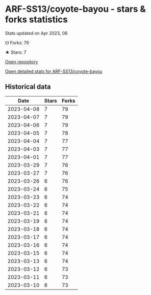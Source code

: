 # ARF-SS13/coyote-bayou - stars & forks statistics

Stats updated on Apr 2023, 08

☋ Forks: 79

★ Stars: 7

[Open repository](https://github.com/ARF-SS13/coyote-bayou)

[Open detailed stats for ARF-SS13/coyote-bayou](https://reviewgithub.com/rep/ARF-SS13/coyote-bayou)

## Historical data
| Date | Stars | Forks |
|------|-------|-------|
| 2023-04-08 | 7 | 79 | 
| 2023-04-07 | 7 | 79 | 
| 2023-04-06 | 7 | 79 | 
| 2023-04-05 | 7 | 78 | 
| 2023-04-04 | 7 | 77 | 
| 2023-04-03 | 7 | 77 | 
| 2023-04-01 | 7 | 77 | 
| 2023-03-29 | 7 | 76 | 
| 2023-03-27 | 7 | 76 | 
| 2023-03-26 | 6 | 76 | 
| 2023-03-24 | 6 | 75 | 
| 2023-03-23 | 6 | 74 | 
| 2023-03-22 | 6 | 74 | 
| 2023-03-21 | 6 | 74 | 
| 2023-03-19 | 6 | 74 | 
| 2023-03-18 | 6 | 74 | 
| 2023-03-17 | 6 | 74 | 
| 2023-03-16 | 6 | 74 | 
| 2023-03-15 | 6 | 74 | 
| 2023-03-13 | 6 | 74 | 
| 2023-03-12 | 6 | 73 | 
| 2023-03-11 | 6 | 73 | 
| 2023-03-10 | 6 | 73 | 

